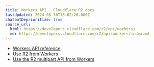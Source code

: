 ```yaml
---
title: Workers API · Cloudflare R2 docs
lastUpdated: 2024-08-30T13:02:26.000Z
chatbotDeprioritize: true
source_url:
  html: https://developers.cloudflare.com/r2/api/workers/
  md: https://developers.cloudflare.com/r2/api/workers/index.md
---
```


* [Workers API reference](https://developers.cloudflare.com/r2/api/workers/workers-api-reference/)
* [Use R2 from Workers](https://developers.cloudflare.com/r2/api/workers/workers-api-usage/)
* [Use the R2 multipart API from Workers](https://developers.cloudflare.com/r2/api/workers/workers-multipart-usage/)
